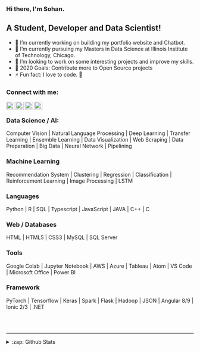 ### Hi there, I'm Sohan.

## A Student, Developer and Data Scientist!

- 🔭 I’m currently working on building my portfolio website and Chatbot.
- 🌱 I’m currently pursuing my Masters in Data Science at Illinois Institute of Technology, Chicago.
- 👯 I’m looking to work on some interesting projects and improve my skills.
- 🥅 2020 Goals: Contribute more to Open Source projects
- ⚡ Fun fact: I love to code. 🤣

### Connect with me:

[<img align="left" alt="Gmail" width="22px" src="https://cdn.jsdelivr.net/npm/simple-icons@v3/icons/gmail.svg" />][gmail]
[<img align="left" alt="LinkedIn" width="22px" src="https://cdn.jsdelivr.net/npm/simple-icons@v3/icons/linkedin.svg" />][linkedin]
[<img align="left" alt="Twitter" width="22px" src="https://cdn.jsdelivr.net/npm/simple-icons@v3/icons/twitter.svg" />][twitter]
[<img align="left" alt="Kaggle" width="22px" src="https://cdn.jsdelivr.net/npm/simple-icons@v3/icons/kaggle.svg" />][kaggle]

<br />

### Data Science / AI:

Computer Vision | Natural Language Processing | Deep Learning | Transfer Learning | Ensemble Learning | Data Visualization |
Web Scraping | Data Preparation | Big Data | Neural Network | Pipelining

### Machine Learning
Recommendation System | Clustering | Regression | Classification | Reinforcement Learning | Image Processing | LSTM

### Languages
Python | R | SQL | Typescript | JavaScript | JAVA | C++ | C

### Web / Databases
HTML | HTML5 | CSS3 | MySQL | SQL Server

### Tools
Google Colab | Jupyter Notebook | AWS | Azure | Tableau | Atom | VS Code | Microsoft Office | Power BI

### Framework
PyTorch | Tensorflow | Keras | Spark | Flask | Hadoop | JSON | Angular 8/9 | Ionic 2/3 | .NET

<br />
<br />

---

<details>
  <summary>:zap: Github Stats</summary>

  <img align="left" alt="Sohan's Github Stats" src="https://github-readme-stats.codestackr.vercel.app/api?username=sohansputhran&show_icons=true&hide_border=true" />

</details>


[website]: https://puthran.sohan.tech
[twitter]: https://twitter.com/puthran_sohan
[linkedin]: https://www.linkedin.com/in/sohansputhran
[kaggle]: https://www.kaggle.com/sohansp
[gmail]: sputhran@hawk.iit.edu
